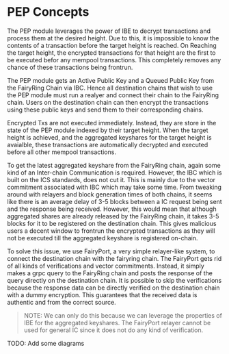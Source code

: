 # PEP Concepts

The PEP module leverages the power of IBE to decrypt transactions and process them at the desired height. Due to this, it is impossible to know the contents of a transaction before the target height is reached. On Reaching the target height, the encrypted transactions for that height are the first to be executed befor any mempool transactions. This completely removes any chance of these transactions being frontrun.

The PEP module gets an Active Public Key and a Queued Public Key from the FairyRing Chain via IBC. Hence all destination chains that wish to use the PEP module must run a realyer and connect their chain to the FairyRing chain. Users on the destination chain can then encrypt the transactions using these public keys and send them to their corresponding chains.

Encrypted Txs are not executed immediately. Instead, they are store in the state of the PEP module indexed by their target height. When the target height is achieved, and the aggregated keyshares for the target height is avaialble, these transactions are automatically decrypted and executed before all other mempool transactions.

To get the latest aggregated keyshare from the FairyRing chain, again some kind of an Inter-chain Communication is required. However, the IBC which is built on the ICS standards, does not cut it. This is mainly due to the vector commitment associated with IBC which may take some time. From tweaking around with relayers and block generation times of both chains, it seems like there is an average delay of 3-5 blocks between a IC request being sent and the response being received. However, this would mean that although aggregated shares are already released by the FairyRing chain, it takes 3-5 blocks for it to be registered on the destination chain. This gives malicious users a decent window to frontrun the encrypted transactions as they will not be executed till the aggregated keyshare is registered on-chain.

To solve this issue, we use FairyPort, a very simple relayer-like system, to connect the destination chain with the fairyring chain. The FairyPort gets rid of all kinds of verifications and vector commitments. Instead, it simply makes a grpc query to the FairyRing chain and posts the response of the query directly on the destination chain. It is possible to skip the verifications because the response data can be directly verified on the destination chain with a dummy encryption. This guarantees that the received data is authentic and from the correct source.

> NOTE: We can only do this because we can leverage the properties of IBE for the aggregated keyshares. The FairyPort relayer cannot be used for general IC since it does not do any kind of verification.

TODO: Add some diagrams
